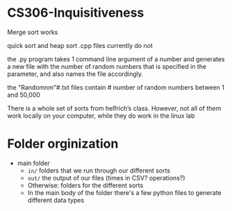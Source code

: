 # CS306-Inquisitiveness

Merge sort works

quick sort and heap sort .cpp files currently do not

the .py program takes 1 command line argument of a number and generates a new 
file with the number of random numbers that is specified in the parameter, and 
also names the file accordingly.

the "Randomnm"#.txt files contain # number of random numbers between 1 and 50,000


There is a whole set of sorts from helfrich’s class. However, not all of them work locally on your computer, while they do work in the linux lab

# Folder orginization
- main folder
   - `in/` folders that we run through our different sorts
   - `out/` the output of our files (times in CSV? operations?)
   - Otherwise: folders for the different sorts
   - In the main body of the folder there's a few python files to generate different data types

